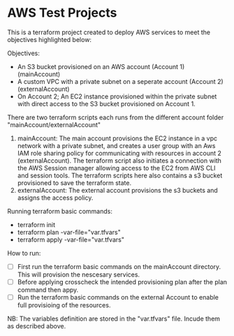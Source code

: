 # AWS Test Projects

This is a terraform project created to deploy AWS services to meet the objectives highlighted below:

Objectives:

* An S3 bucket provisioned on an AWS account (Account 1) (mainAccount)
* A custom VPC with a private subnet on a seperate account (Account 2) (externalAccount)
* On Account 2; An EC2 instance provisioned within the private subnet with direct access to the S3 bucket provisioned on Account 1.

There are two terraform scripts each runs from the different account folder "mainAccount/externalAccount"

1. mainAccount: The main account provisions the EC2 instance in a vpc network with a private subnet, and creates a user group with an Aws IAM role sharing policy for communicating with resources in account 2 (externalAccount). The terraform script also initiates a connection with the AWS Session manager allowing access to the EC2 from AWS CLI and session tools. The terraform scripts here also contains a s3 bucket provisioned to save the terraform state.
2. externalAccount: The external account provisions the s3 buckets and assigns the access policy.

Running terraform basic commands:

* terraform init
* terraform plan -var-file="var.tfvars"
* terraform apply -var-file="var.tfvars"

How to run:

* [ ] First run the terraform basic commands on the mainAccount directory. This will provision the nescesary services.
* [ ] Before applying crosscheck the intended provisioning plan after the plan command then appy.
* [ ] Run the terraform basic commands on the external Account to enable full provisioing of the resources.

NB: The variables definition are stored in the "var.tfvars" file. Incude them as described above.

                      
                                          
